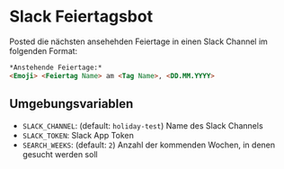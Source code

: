 # Slack Feiertagsbot

Posted die nächsten ansehehden Feiertage in einen Slack Channel im folgenden Format:
```md
*Anstehende Feiertage:*
<Emoji> <Feiertag Name> am <Tag Name>, <DD.MM.YYYY>
```

## Umgebungsvariablen
- `SLACK_CHANNEL`: (default: `holiday-test`) Name des Slack Channels
- `SLACK_TOKEN`: Slack App Token
- `SEARCH_WEEKS`: (default: `2`) Anzahl der kommenden Wochen, in denen gesucht werden soll